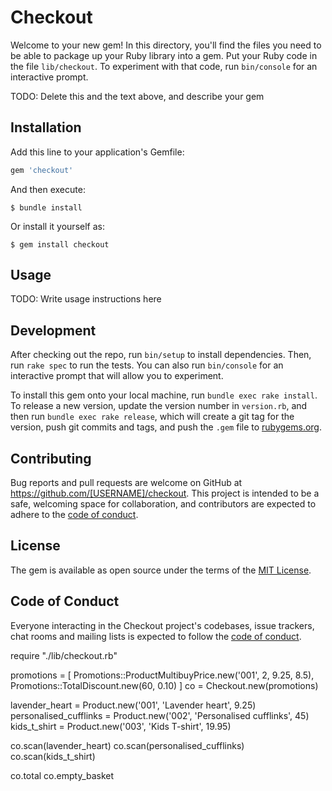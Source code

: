 # Checkout

Welcome to your new gem! In this directory, you'll find the files you need to be able to package up your Ruby library into a gem. Put your Ruby code in the file `lib/checkout`. To experiment with that code, run `bin/console` for an interactive prompt.

TODO: Delete this and the text above, and describe your gem

## Installation

Add this line to your application's Gemfile:

```ruby
gem 'checkout'
```

And then execute:

    $ bundle install

Or install it yourself as:

    $ gem install checkout

## Usage

TODO: Write usage instructions here

## Development

After checking out the repo, run `bin/setup` to install dependencies. Then, run `rake spec` to run the tests. You can also run `bin/console` for an interactive prompt that will allow you to experiment.

To install this gem onto your local machine, run `bundle exec rake install`. To release a new version, update the version number in `version.rb`, and then run `bundle exec rake release`, which will create a git tag for the version, push git commits and tags, and push the `.gem` file to [rubygems.org](https://rubygems.org).

## Contributing

Bug reports and pull requests are welcome on GitHub at https://github.com/[USERNAME]/checkout. This project is intended to be a safe, welcoming space for collaboration, and contributors are expected to adhere to the [code of conduct](https://github.com/[USERNAME]/checkout/blob/master/CODE_OF_CONDUCT.md).


## License

The gem is available as open source under the terms of the [MIT License](https://opensource.org/licenses/MIT).

## Code of Conduct

Everyone interacting in the Checkout project's codebases, issue trackers, chat rooms and mailing lists is expected to follow the [code of conduct](https://github.com/[USERNAME]/checkout/blob/master/CODE_OF_CONDUCT.md).


require "./lib/checkout.rb"

promotions = [
  Promotions::ProductMultibuyPrice.new('001', 2, 9.25, 8.5),
  Promotions::TotalDiscount.new(60, 0.10)
]
co = Checkout.new(promotions)

lavender_heart = Product.new('001', 'Lavender heart', 9.25)
personalised_cufflinks = Product.new('002', 'Personalised cufflinks', 45)
kids_t_shirt = Product.new('003', 'Kids T-shirt', 19.95)

co.scan(lavender_heart)
co.scan(personalised_cufflinks)
co.scan(kids_t_shirt)

co.total
co.empty_basket